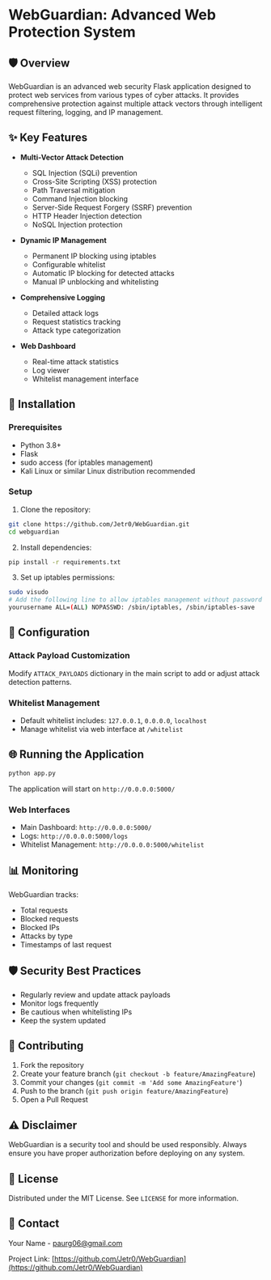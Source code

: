 # WebGuardian: Advanced Web Protection System

## 🛡️ Overview

WebGuardian is an advanced web security Flask application designed to protect web services from various types of cyber attacks. It provides comprehensive protection against multiple attack vectors through intelligent request filtering, logging, and IP management.

## ✨ Key Features

- **Multi-Vector Attack Detection**
  - SQL Injection (SQLi) prevention
  - Cross-Site Scripting (XSS) protection
  - Path Traversal mitigation
  - Command Injection blocking
  - Server-Side Request Forgery (SSRF) prevention
  - HTTP Header Injection detection
  - NoSQL Injection protection

- **Dynamic IP Management**
  - Permanent IP blocking using iptables
  - Configurable whitelist
  - Automatic IP blocking for detected attacks
  - Manual IP unblocking and whitelisting

- **Comprehensive Logging**
  - Detailed attack logs
  - Request statistics tracking
  - Attack type categorization

- **Web Dashboard**
  - Real-time attack statistics
  - Log viewer
  - Whitelist management interface

## 🚀 Installation

### Prerequisites
- Python 3.8+
- Flask
- sudo access (for iptables management)
- Kali Linux or similar Linux distribution recommended

### Setup
1. Clone the repository:
```bash
git clone https://github.com/Jetr0/WebGuardian.git
cd webguardian
```

2. Install dependencies:
```bash
pip install -r requirements.txt
```

3. Set up iptables permissions:
```bash
sudo visudo
# Add the following line to allow iptables management without password
yourusername ALL=(ALL) NOPASSWD: /sbin/iptables, /sbin/iptables-save
```

## 🔧 Configuration

### Attack Payload Customization
Modify `ATTACK_PAYLOADS` dictionary in the main script to add or adjust attack detection patterns.

### Whitelist Management
- Default whitelist includes: `127.0.0.1`, `0.0.0.0`, `localhost`
- Manage whitelist via web interface at `/whitelist`

## 🌐 Running the Application

```bash
python app.py
```

The application will start on `http://0.0.0.0:5000/`

### Web Interfaces
- Main Dashboard: `http://0.0.0.0:5000/`
- Logs: `http://0.0.0.0:5000/logs`
- Whitelist Management: `http://0.0.0.0:5000/whitelist`

## 📊 Monitoring

WebGuardian tracks:
- Total requests
- Blocked requests
- Blocked IPs
- Attacks by type
- Timestamps of last request

## 🛡️ Security Best Practices

- Regularly review and update attack payloads
- Monitor logs frequently
- Be cautious when whitelisting IPs
- Keep the system updated

## 🤝 Contributing

1. Fork the repository
2. Create your feature branch (`git checkout -b feature/AmazingFeature`)
3. Commit your changes (`git commit -m 'Add some AmazingFeature'`)
4. Push to the branch (`git push origin feature/AmazingFeature`)
5. Open a Pull Request

## ⚠️ Disclaimer

WebGuardian is a security tool and should be used responsibly. Always ensure you have proper authorization before deploying on any system.

## 📄 License

Distributed under the MIT License. See `LICENSE` for more information.

## 📧 Contact

Your Name - paurg06@gmail.com

Project Link: [https://github.com/Jetr0/WebGuardian](https://github.com/Jetr0/WebGuardian)